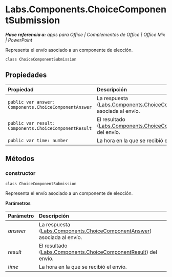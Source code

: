
# <a name="labs.components.choicecomponentsubmission"></a>Labs.Components.ChoiceComponentSubmission

 _**Hace referencia a:** apps para Office | Complementos de Office | Office Mix | PowerPoint_

Representa el envío asociado a un componente de elección.

```
class ChoiceComponentSubmission
```


## <a name="properties"></a>Propiedades


|Propiedad|Descripción|
|:-----|:-----|
| `public var answer: Components.ChoiceComponentAnswer`|La respuesta ([Labs.Components.ChoiceComponentAnswer](../../reference/office-mix/labs.components.choicecomponentanswer.md)) asociada al envío.|
| `public var result: Components.ChoiceComponentResult`|El resultado ([Labs.Components.ChoiceComponentResult](../../reference/office-mix/labs.components.choicecomponentresult.md)) del envío.|
| `public var time: number`|La hora en la que se recibió el envío.|

## <a name="methods"></a>Métodos




### <a name="constructor"></a>constructor

 `class ChoiceComponentSubmission`

Representa el envío asociado a un componente de elección.

 **Parámetros**


|Parámetro|Descripción|
|:-----|:-----|
| _answer_|La respuesta ([Labs.Components.ChoiceComponentAnswer](../../reference/office-mix/labs.components.choicecomponentanswer.md)) asociada al envío.|
| _result_|El resultado ([Labs.Components.ChoiceComponentResult](../../reference/office-mix/labs.components.choicecomponentresult.md)) del envío.|
| _time_|La hora en la que se recibió el envío.|
